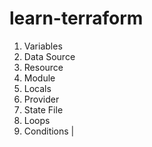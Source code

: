 # learn-terraform

1. Variables
2. Data Source
3. Resource
4. Module
5. Locals
6. Provider
7. State File
8. Loops
9. Conditions |